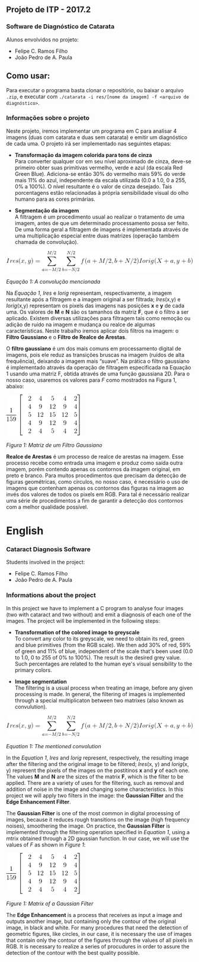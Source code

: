 ## Projeto de ITP - 2017.2

### Software de Diagnóstico de Catarata

Alunos envolvidos no projeto:

* Felipe C. Ramos Filho
* João Pedro de A. Paula

## Como usar:

Para executar o programa basta clonar o repositório, ou baixar o arquivo `.zip`,
e executar com `./catarata -i res/[nome da imagem] -f <arquivo de diagnóstico>`.

### Informações sobre o projeto

Neste projeto, iremos implementar um programa em C para analisar 4 imagens (duas
com catarata e duas sem catarata) e emitir um diagnóstico de cada uma.
O projeto irá ser implementado nas seguintes etapas:

* **Transformação da imagem colorida para tons de cinza**  
   Para converter qualquer cor em seu nível aproximado de cinza, deve-se
  primeiro obter suas primitivas vermelho, verde e azul (da escala Red Green
  Blue). Adiciona-se então 30% do vermelho mais 59% do verde mais 11% do azul,
  independente da escala utilizada (0.0 a 1.0, 0 a 255, 0% a 100%). O nível
  resultante é o valor de cinza desejado. Tais porcentagens estão relacionadas
  à própria sensibilidade visual do olho humano para as cores primárias.

* **Segmentação da imagem**  
   A filtragem é um procedimento usual ao realizar o tratamento de uma imagem,
  antes de que um determinado processamento possa ser feito. De uma forma geral
  a filtragem de imagens é implementada através de uma multiplicação especial
  entre duas matrizes (operação também chamada de convolução).

![summation](res/summation.png)

_Equação 1: A convolução mencionada_

Na _Equação 1_, _Ires_ e _Iorig_ representam, respectivamente, a imagem
resultante após a filtragem e a imagem original a ser filtrada; _Ires_(x,y) e
_Iorig_(x,y) representam os pixels das imagens nas posições **x** e **y** de
cada uma. Os valores de **M** e **N** são os tamanhos da matriz **F**, que é o
filtro a ser aplicado. Existem diversas utilizações para filtragem tais como
remoção ou adição de ruído na imagem e mudança ou realce de algumas
características. Neste trabalho iremos aplicar dois filtros na imagem: o
**Filtro Gaussiano** e o **Filtro de Realce de Arestas**.

O **filtro gaussiano** é um dos mais comuns em processamento digital de imagens,
pois ele reduz as transições bruscas na imagem (ruídos de alta frequência),
deixando a imagem mais “suave”. Na prática o filtro gaussiano é implementado
através da operação de filtragem especificada na Equação 1 usando uma matriz F,
obtida através de uma função gaussiana 2D. Para o nosso caso, usaremos os
valores para _F_ como mostrados na Figura 1, abaixo:

![matrix](res/matrix.png)

_Figura 1: Matriz de um Filtro Gaussiano_

**Realce de Arestas** é um processo de realce de arestas na imagem. Esse
processo recebe como entrada uma imagem e produz como saída outra imagem, porém
contendo apenas os contornos da imagem original, em preto e branco. Para muitos
procedimentos que precisam da detecção de figuras geométricas, como círculos, no
nosso caso, é necessário o uso de imagens que contenham apenas os contornos das
figuras na imagem ao invés dos valores de todos os pixels em RGB. Para tal é
necessário realizar uma série de procedimentos a fim de garantir a detecção dos
contornos com a melhor qualidade possível.

# English

### Cataract Diagnosis Software

Students involved in the project:

* Felipe C. Ramos Filho
* João Pedro de A. Paula

### Informations about the project

In this project we have to implement a C program to analyse four images (two
with cataract and two without) and emit a diagnosis of each one of the images.
The project will be implemented in the following steps:

* **Transformation of the colored image to greyscale**  
   To convert any color to its greyscale, we need to obtain its red, green and
  blue primitives (from the RGB scale). We then add 30% of red, 59% of green
  and 11% of blue, independent of the scale that's been used (0.0 to 1.0, 0 to
  255 of 0% to 100%). The result is the desired grey value. Such percentages
  are related to the human eye's visual sensibility to the primary colors.

* **Image segmentation**  
   The filtering is a usual process when treating an image, before any given
  processing is made. In general, the filtering of images is implemented
  through a special multiplicaton between two matrixes (also known as
  convulution).

![summation](res/summation.png)

_Equation 1: The mentioned convolution_

In the _Equation 1_, _Ires_ and _Iorig_ represent, respectively, the resulting
image after the filtering and the original image to be filtered; _Ires_(x, y)
and _Iorig_(x, y) represent the pixels of the images on the postitinos **x** and
**y** of each one. The values **M** and **N** are the sizes of the matrix **F**,
which is the filter to be applied. There are a variety of uses for the
filtering, such as removal and addition of noise in the image and changing some
characteristics. In this project we will apply two filters in the image: the
**Gaussian Filter** and the **Edge Enhancement Filter**.

The **Gaussian Filter** is one of the most common in digital processing of
images, because it reduces rough transitions on the image (high frequency
noises), smoothering the image. On practice, the **Gaussian Filter** is
implemented through the filtering operation specified in _Equation 1_, using a
mtrix obtained through a 2D gaussian function. In our case, we will use the
values of _F_ as shown in _Figure 1_:

![matrix](res/matrix.png)

_Figure 1: Matrix of a Gaussian Filter_

The **Edge Enhancement** is a process that receives as input a image and outputs
another image, but containing only the contour of the original image, in black
and white. For many procedures that need the detection of geometric figures,
like circles, in our case, it is necessary the use of images that contain only
the contour of the figures through the values of all pixels in RGB. It is
necessary to realize a series of procudures in order to assure the detection of
the contour with the best quality possible.
